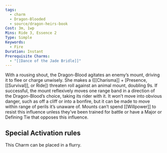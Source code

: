```yaml
---
tags:
  - charm
  - Dragon-Blooded
  - source/dragon-heirs-book
Cost: 3m, 1wp
Mins: Ride 3, Essence 2
Type: Simple
Keywords:
  - Fire
Duration: Instant
Prerequisite Charms:
  - "[[Dance of the Jade Bridle]]"
---
```

With a rousing shout, the Dragon-Blood agitates an enemy’s mount, driving it to flee or charge unwisely. She makes a ([[Charisma]] + [Presence, [[Survival]], or Ride]) threaten roll against an animal mount, doubling 9s. If successful, the mount reflexively moves one range band in a direction of the Dragon-Blood’s choice, taking its rider with it. It won’t move into obvious danger, such as off a cliff or into a bonfire, but it can be made to move within range of perils it’s unaware of. Mounts can’t spend [[Willpower]] to resist this influence unless they’ve been trained for battle or have a Major or Defining Tie that opposes this influence.
## Special Activation rules

This Charm can be placed in a flurry.